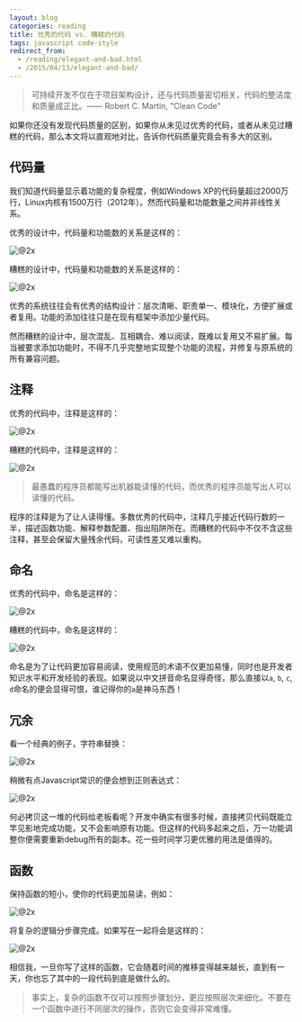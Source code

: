 ```yaml
---
layout: blog
categories: reading
title: 优秀的代码 vs. 糟糕的代码
tags: javascript code-style
redirect_from:
  - /reading/elegant-and-bad.html
  - /2015/04/13/elegant-and-bad/
---
```


> 可持续开发不仅在于项目架构设计，还与代码质量密切相关，代码的整洁度和质量成正比。—— Robert C. Martin, "Clean Code"

如果你还没有发现代码质量的区别，如果你从未见过优秀的代码，或者从未见过糟糕的代码，那么本文将以直观地对比，告诉你代码质量究竟会有多大的区别。

## 代码量

我们知道代码量显示着功能的复杂程度，例如Windows XP的代码量超过2000万行，Linux内核有1500万行（2012年）。然而代码量和功能数量之间并非线性关系。

优秀的设计中，代码量和功能数的关系是这样的：

![@2x](/assets/img/blog/great-code.png)

糟糕的设计中，代码量和功能数的关系是这样的：

![@2x](/assets/img/blog/bad-code.png)

优秀的系统往往会有优秀的结构设计：层次清晰、职责单一、模块化，方便扩展或者复用。功能的添加往往只是在现有框架中添加少量代码。

然而糟糕的设计中，层次混乱、互相耦合、难以阅读，既难以复用又不易扩展。每当被要求添加功能时，不得不几乎完整地实现整个功能的流程，并修复与原系统的所有兼容问题。

## 注释

优秀的代码中，注释是这样的：

![@2x](/assets/img/blog/great-comment.png)

糟糕的代码中，注释是这样的：

![@2x](/assets/img/blog/bad-comment.png)

> 最愚蠢的程序员都能写出机器能读懂的代码，而优秀的程序员能写出人可以读懂的代码。
 
程序的注释是为了让人读得懂。多数优秀的代码中，注释几乎接近代码行数的一半，描述函数功能、解释参数配置、指出陷阱所在。而糟糕的代码中不仅不含这些注释，甚至会保留大量残余代码，可读性差又难以重构。


## 命名

优秀的代码中，命名是这样的：

![@2x](/assets/img/blog/great-name.png)

糟糕的代码中，命名是这样的：

![@2x](/assets/img/blog/bad-name.png)

命名是为了让代码更加容易阅读，使用规范的术语不仅更加易懂，同时也是开发者知识水平和开发经验的表现。如果说以中文拼音命名显得奇怪，那么直接以`a`, `b`, `c`, `d`命名的便会显得可恨，谁记得你的`a`是神马东西！

## 冗余

看一个经典的例子，字符串替换：

![@2x](/assets/img/blog/bad-duplicate.png)

稍微有点Javascript常识的便会想到正则表达式：

![@2x](/assets/img/blog/great-clean.png)

何必拷贝这一堆的代码给老板看呢？开发中确实有很多时候，直接拷贝代码既能立竿见影地完成功能，又不会影响原有功能。但这样的代码多起来之后，万一功能调整你便需要重新debug所有的副本。花一些时间学习更优雅的用法是值得的。

## 函数

保持函数的短小，使你的代码更加易读，例如：

![@2x](/assets/img/blog/great-func.png)

将复杂的逻辑分步骤完成。如果写在一起将会是这样的：

![@2x](/assets/img/blog/bad-func.png)

相信我，一旦你写了这样的函数，它会随着时间的推移变得越来越长，直到有一天，你也忘了其中的一段代码到底是做什么的。

> 事实上，复杂的函数不仅可以按照步骤划分，更应按照层次来细化。不要在一个函数中进行不同层次的操作，否则它会变得非常难懂。

